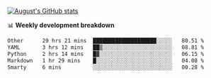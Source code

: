 
[![August's GitHub stats](https://github-readme-stats.vercel.app/api?username=zou-weidong&show_icons=true&theme=radical)](https://github.com/zou-weidong)


📊 **Weekly development breakdown**
<!--START_SECTION:waka-->

```txt
Other      29 hrs 21 mins  ████████████████████░░░░░   80.51 %
YAML       3 hrs 12 mins   ██▒░░░░░░░░░░░░░░░░░░░░░░   08.81 %
Python     2 hrs 14 mins   █▓░░░░░░░░░░░░░░░░░░░░░░░   06.15 %
Markdown   1 hr 29 mins    █░░░░░░░░░░░░░░░░░░░░░░░░   04.08 %
Smarty     6 mins          ░░░░░░░░░░░░░░░░░░░░░░░░░   00.28 %
```

<!--END_SECTION:waka-->
